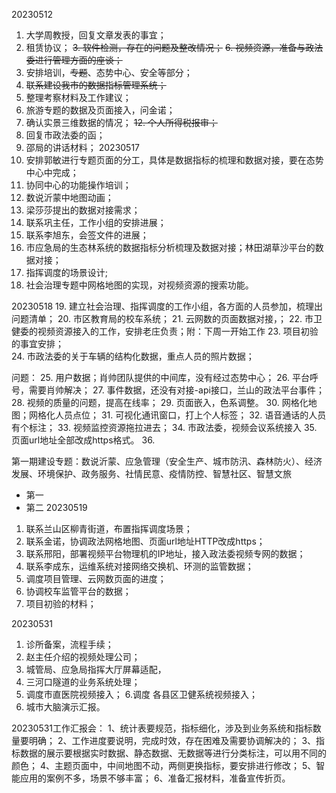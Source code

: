 
20230512
1. 大学周教授，回复文章发表的事宜；
2. 租赁协议；
~~3.  软件检测，存在的问题及整改情况；~~
~~6. 视频资源，准备与政法委进行管理方面的座谈；~~
3. 安排培训，~~专题~~、态势中心、安全等部分；
4. ~~联系建设我市的数据指标管理系统；~~
5. 整理考察材料及工作建议；
6. 旅游专题的数据及页面接入，问金诺；
7.  确认实景三维数据的情况；
~~12. 个人所得税报审；~~
8. 回复市政法委的函；
9. 邵局的讲话材料；
20230517
10. 安排郭敏进行专题页面的分工，具体是数据指标的梳理和数据对接，要在态势中心中完成；
11. 协同中心的功能操作培训；
12. 数说沂蒙中地图动画；
13. 梁莎莎提出的数据对接需求；
14. 联系巩主任，工作小组的安排进展；
15. 联系李旭东，会签文件的进展；
16. 市应急局的生态林系统的数据指标分析梳理及数据对接；林田湖草沙平台的数据对接；
17. 指挥调度的场景设计;
18. 社会治理专题中网格地图的实现，对视频资源的搜索功能。

20230518
19.  建立社会治理、指挥调度的工作小组，各方面的人员参加，梳理出问题清单；
20. 市区教育局的校车系统；
21. 云网数的页面数据对接，；
22.  市卫健委的视频资源接入的工作，安排老庄负责；附：下周一开始工作
23. 项目初验的事宜安排；    
24. 市政法委的关于车辆的结构化数据，重点人员的照片数据；

问题：
25. 用户数据；肖帅团队提供的中间库，没有经过态势中心；
26. 平台呼号，需要肖帅解决；
27. 事件数据，还没有对接-api接口，兰山的政法平台事件；
28. 视频的质量的问题，提高在线率；
29. 页面嵌入，色系调整。
30. 网格化地图；网格化人员点位；
31. 可视化通讯窗口，打上个人标签；
32. 语音通话的人员有个标注；
33. 视频监控资源拖拉进去；
34. 市政法委，视频会议系统接入
35. 页面url地址全部改成https格式。
36. 

第一期建设专题：数说沂蒙、应急管理（安全生产、城市防汛、森林防火）、经济发展、环境保护、政务服务、社情民意、疫情防控、智慧社区、智慧文旅

+ 第一
+ 第二
 20230519
 1.   联系兰山区柳青街道，布置指挥调度场景；
 2.   联系金诺，协调政法网格地图、页面url地址HTTP改成https；
 3.  联系邢阳，部署视频平台物理机的IP地址，接入政法委视频专网的数据；
 4.  联系李成东，运维系统对接网络交换机、环测的监管数据；
 5. 调度项目管理、云网数页面的进度；
 6. 协调校车监管平台的数据；
 7. 项目初验的材料；

20230531
1. 诊所备案，流程手续；
2. 赵主任介绍的视频处理公司；
3. 城管局、应急局指挥大厅屏幕适配，
4. 三河口隧道的业务系统处理；
5. 调度市直医院视频接入；
6.调度 各县区卫健系统视频接入；
6. 城市大脑演示汇报。


20230531工作汇报会：
1、统计表要规范，指标细化，涉及到业务系统和指标数量要明确；
2、工作进度要说明，完成时效，存在困难及需要协调解决的；
3、指标数据的展示要根据实时数据、静态数据、无数据等进行分类标注，可以用不同的颜色；
4、主题页面中，中间地图不动，两侧更换指标，要安排进行修改；
5、智能应用的案例不多，场景不够丰富；
6、准备汇报材料，准备宣传折页。
<!--stackedit_data:
eyJoaXN0b3J5IjpbMjExMDU5MTA4MSwxNDk4Mzc3MzM0LC03ND
YzNTg1MiwxODMxOTc1MzcxLC05MzQ2ODU4MTUsLTIwMzU2NzUw
ODQsOTY1NzY0Njc4LC0xNzUwOTA0MTYyLC0xMzU3NjgzNTcsMT
g1MTMwMjc2OCwtMjMyODgwNDg4LC00MzI0OTU1OTYsLTEwMTM3
MDYwNCwyMDA3MTUwNDYzLC0zMjk1NzQ2ODksLTg0NzE1MDg2My
wzODU4Mjg3MzksLTExNjMxNjkyODMsLTE4MTIxNDY0MjksMTQw
NTE3ODg0OF19
-->